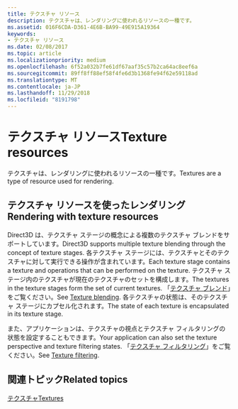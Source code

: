 ```yaml
---
title: テクスチャ リソース
description: テクスチャは、レンダリングに使われるリソースの一種です。
ms.assetid: 016F6CDA-D361-4E6B-BA99-49E915A19364
keywords:
- テクスチャ リソース
ms.date: 02/08/2017
ms.topic: article
ms.localizationpriority: medium
ms.openlocfilehash: 6f52a032b7fe61df67aaf35c57b2ca64ac8eef6a
ms.sourcegitcommit: 89ff8ff88ef58f4fe6d3b1368fe94f62e59118ad
ms.translationtype: MT
ms.contentlocale: ja-JP
ms.lasthandoff: 11/29/2018
ms.locfileid: "8191798"
---
```

# <a name="texture-resources"></a><span data-ttu-id="c29d2-104">テクスチャ リソース</span><span class="sxs-lookup"><span data-stu-id="c29d2-104">Texture resources</span></span>


<span data-ttu-id="c29d2-105">テクスチャは、レンダリングに使われるリソースの一種です。</span><span class="sxs-lookup"><span data-stu-id="c29d2-105">Textures are a type of resource used for rendering.</span></span>

## <a name="span-idrenderingwithtextureresourcesspanspan-idrenderingwithtextureresourcesspanspan-idrenderingwithtextureresourcesspanrendering-with-texture-resources"></a><span data-ttu-id="c29d2-106"><span id="Rendering_with_Texture_Resources"></span><span id="rendering_with_texture_resources"></span><span id="RENDERING_WITH_TEXTURE_RESOURCES"></span>テクスチャ リソースを使ったレンダリング</span><span class="sxs-lookup"><span data-stu-id="c29d2-106"><span id="Rendering_with_Texture_Resources"></span><span id="rendering_with_texture_resources"></span><span id="RENDERING_WITH_TEXTURE_RESOURCES"></span>Rendering with texture resources</span></span>


<span data-ttu-id="c29d2-107">Direct3D は、テクスチャ ステージの概念による複数のテクスチャ ブレンドをサポートしています。</span><span class="sxs-lookup"><span data-stu-id="c29d2-107">Direct3D supports multiple texture blending through the concept of texture stages.</span></span> <span data-ttu-id="c29d2-108">各テクスチャ ステージには、テクスチャとそのテクスチャに対して実行できる操作が含まれています。</span><span class="sxs-lookup"><span data-stu-id="c29d2-108">Each texture stage contains a texture and operations that can be performed on the texture.</span></span> <span data-ttu-id="c29d2-109">テクスチャ ステージ内のテクスチャが現在のテクスチャのセットを構成します。</span><span class="sxs-lookup"><span data-stu-id="c29d2-109">The textures in the texture stages form the set of current textures.</span></span> <span data-ttu-id="c29d2-110">「[テクスチャ ブレンド](texture-blending.md)」をご覧ください。</span><span class="sxs-lookup"><span data-stu-id="c29d2-110">See [Texture blending](texture-blending.md).</span></span> <span data-ttu-id="c29d2-111">各テクスチャの状態は、そのテクスチャ ステージにカプセル化されます。</span><span class="sxs-lookup"><span data-stu-id="c29d2-111">The state of each texture is encapsulated in its texture stage.</span></span>

<span data-ttu-id="c29d2-112">また、アプリケーションは、テクスチャの視点とテクスチャ フィルタリングの状態を設定することもできます。</span><span class="sxs-lookup"><span data-stu-id="c29d2-112">Your application can also set the texture perspective and texture filtering states.</span></span> <span data-ttu-id="c29d2-113">「[テクスチャ フィルタリング](texture-filtering.md)」をご覧ください。</span><span class="sxs-lookup"><span data-stu-id="c29d2-113">See [Texture filtering](texture-filtering.md).</span></span>

## <a name="span-idrelated-topicsspanrelated-topics"></a><span data-ttu-id="c29d2-114"><span id="related-topics"></span>関連トピック</span><span class="sxs-lookup"><span data-stu-id="c29d2-114"><span id="related-topics"></span>Related topics</span></span>


[<span data-ttu-id="c29d2-115">テクスチャ</span><span class="sxs-lookup"><span data-stu-id="c29d2-115">Textures</span></span>](textures.md)

 

 




